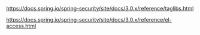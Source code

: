 https://docs.spring.io/spring-security/site/docs/3.0.x/reference/taglibs.html

https://docs.spring.io/spring-security/site/docs/3.0.x/reference/el-access.html